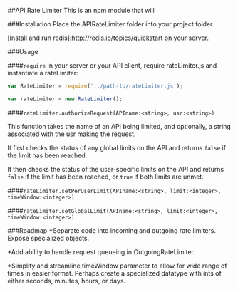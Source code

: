 ##API Rate Limiter
This is an npm module that will

###Installation
Place the APIRateLimiter folder into your project folder.

[Install and run redis]:http://redis.io/topics/quickstart on your server.

###Usage

####`require`
In your server or your API client, require rateLimiter.js and instantiate a rateLimiter:

```javascript
var RateLimiter = require('../path-to/rateLimiter.js');

var rateLimiter = new RateLimiter();
```

####`rateLimiter.authorizeRequest(APIname:<string>, usr:<string>)`

This function takes the name of an API being limited, and optionally, a string associated with the usr making the request.

It first checks the status of any global limits on the API and returns `false` if the limit has been reached.

It then checks the status of the user-specific limits on the API and returns `false` if the limit has been reached, or `true` if both limits are unmet.

####`rateLimiter.setPerUserLimit(APIname:<string>, limit:<integer>, timeWindow:<integer>)`

####`rateLimiter.setGlobalLimit(APIname:<string>, limit:<integer>, timeWindow:<integer>)`


###Roadmap
*Separate code into incoming and outgoing rate limiters.  Expose specialized objects.

*Add ability to handle request queueing in OutgoingRateLimiter.

*Simplify and streamline timeWindow parameter to allow for wide range of times in easier format.  Perhaps create a specialized datatype with ints of either seconds, minutes, hours, or days.